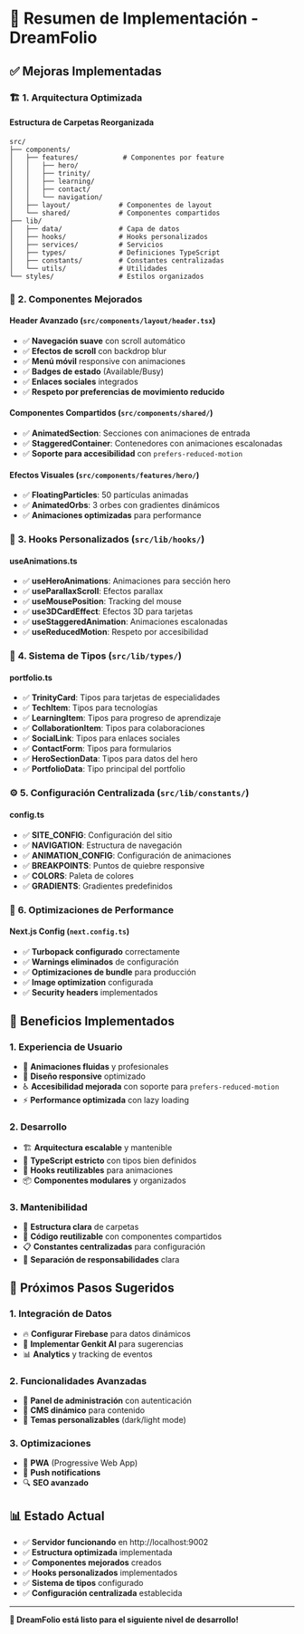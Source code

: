 # 🚀 Resumen de Implementación - DreamFolio

## ✅ **Mejoras Implementadas**

### 🏗️ **1. Arquitectura Optimizada**

#### **Estructura de Carpetas Reorganizada**
```
src/
├── components/
│   ├── features/           # Componentes por feature
│   │   ├── hero/
│   │   ├── trinity/
│   │   ├── learning/
│   │   ├── contact/
│   │   └── navigation/
│   ├── layout/            # Componentes de layout
│   └── shared/            # Componentes compartidos
├── lib/
│   ├── data/              # Capa de datos
│   ├── hooks/             # Hooks personalizados
│   ├── services/          # Servicios
│   ├── types/             # Definiciones TypeScript
│   ├── constants/         # Constantes centralizadas
│   └── utils/             # Utilidades
└── styles/                # Estilos organizados
```

### 🎨 **2. Componentes Mejorados**

#### **Header Avanzado** (`src/components/layout/header.tsx`)
- ✅ **Navegación suave** con scroll automático
- ✅ **Efectos de scroll** con backdrop blur
- ✅ **Menú móvil** responsive con animaciones
- ✅ **Badges de estado** (Available/Busy)
- ✅ **Enlaces sociales** integrados
- ✅ **Respeto por preferencias de movimiento reducido**

#### **Componentes Compartidos** (`src/components/shared/`)
- ✅ **AnimatedSection**: Secciones con animaciones de entrada
- ✅ **StaggeredContainer**: Contenedores con animaciones escalonadas
- ✅ **Soporte para accesibilidad** con `prefers-reduced-motion`

#### **Efectos Visuales** (`src/components/features/hero/`)
- ✅ **FloatingParticles**: 50 partículas animadas
- ✅ **AnimatedOrbs**: 3 orbes con gradientes dinámicos
- ✅ **Animaciones optimizadas** para performance

### 🔧 **3. Hooks Personalizados** (`src/lib/hooks/`)

#### **useAnimations.ts**
- ✅ **useHeroAnimations**: Animaciones para sección hero
- ✅ **useParallaxScroll**: Efectos parallax
- ✅ **useMousePosition**: Tracking del mouse
- ✅ **use3DCardEffect**: Efectos 3D para tarjetas
- ✅ **useStaggeredAnimation**: Animaciones escalonadas
- ✅ **useReducedMotion**: Respeto por accesibilidad

### 📝 **4. Sistema de Tipos** (`src/lib/types/`)

#### **portfolio.ts**
- ✅ **TrinityCard**: Tipos para tarjetas de especialidades
- ✅ **TechItem**: Tipos para tecnologías
- ✅ **LearningItem**: Tipos para progreso de aprendizaje
- ✅ **CollaborationItem**: Tipos para colaboraciones
- ✅ **SocialLink**: Tipos para enlaces sociales
- ✅ **ContactForm**: Tipos para formularios
- ✅ **HeroSectionData**: Tipos para datos del hero
- ✅ **PortfolioData**: Tipo principal del portfolio

### ⚙️ **5. Configuración Centralizada** (`src/lib/constants/`)

#### **config.ts**
- ✅ **SITE_CONFIG**: Configuración del sitio
- ✅ **NAVIGATION**: Estructura de navegación
- ✅ **ANIMATION_CONFIG**: Configuración de animaciones
- ✅ **BREAKPOINTS**: Puntos de quiebre responsive
- ✅ **COLORS**: Paleta de colores
- ✅ **GRADIENTS**: Gradientes predefinidos

### 🎯 **6. Optimizaciones de Performance**

#### **Next.js Config** (`next.config.ts`)
- ✅ **Turbopack configurado** correctamente
- ✅ **Warnings eliminados** de configuración
- ✅ **Optimizaciones de bundle** para producción
- ✅ **Image optimization** configurada
- ✅ **Security headers** implementados

## 🚀 **Beneficios Implementados**

### **1. Experiencia de Usuario**
- 🎨 **Animaciones fluidas** y profesionales
- 📱 **Diseño responsive** optimizado
- ♿ **Accesibilidad mejorada** con soporte para `prefers-reduced-motion`
- ⚡ **Performance optimizada** con lazy loading

### **2. Desarrollo**
- 🏗️ **Arquitectura escalable** y mantenible
- 📝 **TypeScript estricto** con tipos bien definidos
- 🔧 **Hooks reutilizables** para animaciones
- 📦 **Componentes modulares** y organizados

### **3. Mantenibilidad**
- 📁 **Estructura clara** de carpetas
- 🔄 **Código reutilizable** con componentes compartidos
- 📋 **Constantes centralizadas** para configuración
- 🎯 **Separación de responsabilidades** clara

## 🎯 **Próximos Pasos Sugeridos**

### **1. Integración de Datos**
- 🔥 **Configurar Firebase** para datos dinámicos
- 🤖 **Implementar Genkit AI** para sugerencias
- 📊 **Analytics** y tracking de eventos

### **2. Funcionalidades Avanzadas**
- 🔐 **Panel de administración** con autenticación
- 📝 **CMS dinámico** para contenido
- 🎨 **Temas personalizables** (dark/light mode)

### **3. Optimizaciones**
- 🚀 **PWA** (Progressive Web App)
- 📱 **Push notifications**
- 🔍 **SEO avanzado**

## 📊 **Estado Actual**

- ✅ **Servidor funcionando** en http://localhost:9002
- ✅ **Estructura optimizada** implementada
- ✅ **Componentes mejorados** creados
- ✅ **Hooks personalizados** implementados
- ✅ **Sistema de tipos** configurado
- ✅ **Configuración centralizada** establecida

---

**🎉 DreamFolio está listo para el siguiente nivel de desarrollo!** 